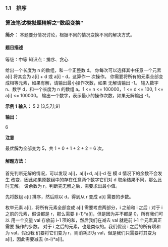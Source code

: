 ### 1.1　排序
### 算法笔试模拟题精解之“数组变换”

**简介**： 本题要分情况讨论，根据不同的情况变换不同的解决方式。

#### 题目描述

等级：中等
知识点：排序、贪心


给出一个长度为 n 的数组，和一个正整数 d。
你每次可以选择其中任意一个元素 a[i] 将其变为 a[i] + d 或 a[i] - d，这算作一
次操作。
你需要将所有的元素全部变成相等元素，如果有解，请输出最小操作次数，如果
无解请输出 -1。
输入数字 n、数字 d，和一个长度为 n 的数组 a。1 <= n <= 100000，1 <= d
<= 100, 1 <= a[i] <= 100000。
输出一个数字，表示最小的操作次数，如果无解输出 -1。



**示例 1**
**输入：**
5
2
[3,5,7,1,9]

**输出：**

6

**注意**

最优解为全部变为 5，共 1 + 0 + 1 + 2 + 2 = 6 次。

#### 解题方法：

首先判断无解的情况，可以发现 a[i]，a[i]+d, a[i]-d 在 模 d 情况下的余数不会发生
改变，因此如果原数组中的存在任意两个数字它们对 d 取余结果不同，那么此时无解。
设余数为 r。判断完无解之后，需要求出最小值。

先将数组 a[i] 排序，然后除以 d，得到从 r 变成 a[i] 需要的步数。

枚举元素 a[i]，将所有元素全部变成 a[i] 需要考虑两部分，i 之前和 i 之后 : 对于 i
之前的元素，假设都是 r，那么需要 (i-1)\*a[i]，但是因为并不都是 0，所有我们可以
用一个变量 val 存放前 i-1 项的和，然后我们在减去 val 就是前 i-1 个元素真正需要
操作的步数。
对于 i 之后的元素，也是类似的。我们假设 i 之后的所有项和为 val，假设我
们要将它们变为 r，则消耗即为 val，但是我们只需要将其变为 a[i]，因此需要减去
(n-i)*a[i]。



